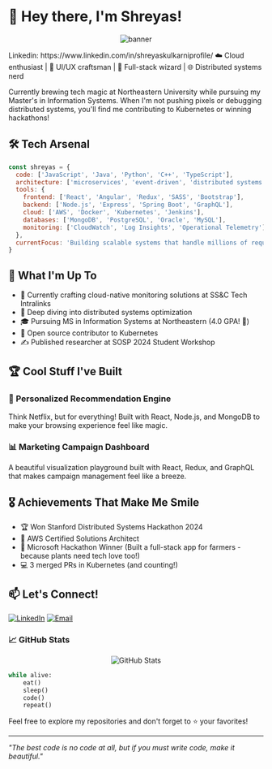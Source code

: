 # 👋 Hey there, I'm Shreyas! 

<p align="center">
  <img src="/api/placeholder/800/200" alt="banner" />
</p>
Linkedin: https://www.linkedin.com/in/shreyaskulkarniprofile/
☁️ Cloud enthusiast | 🎨 UI/UX craftsman | 🚀 Full-stack wizard | 🌐 Distributed systems nerd

Currently brewing tech magic at Northeastern University while pursuing my Master's in Information Systems. When I'm not pushing pixels or debugging distributed systems, you'll find me contributing to Kubernetes or winning hackathons! 

## 🛠️ Tech Arsenal

```javascript
const shreyas = {
  code: ['JavaScript', 'Java', 'Python', 'C++', 'TypeScript'],
  architecture: ['microservices', 'event-driven', 'distributed systems'],
  tools: {
    frontend: ['React', 'Angular', 'Redux', 'SASS', 'Bootstrap'],
    backend: ['Node.js', 'Express', 'Spring Boot', 'GraphQL'],
    cloud: ['AWS', 'Docker', 'Kubernetes', 'Jenkins'],
    databases: ['MongoDB', 'PostgreSQL', 'Oracle', 'MySQL'],
    monitoring: ['CloudWatch', 'Log Insights', 'Operational Telemetry']
  },
  currentFocus: 'Building scalable systems that handle millions of requests while I drink coffee ☕'
}
```

## 🎯 What I'm Up To

- 🔭 Currently crafting cloud-native monitoring solutions at SS&C Tech Intralinks
- 🌱 Deep diving into distributed systems optimization
- 🎓 Pursuing MS in Information Systems at Northeastern (4.0 GPA! 🎉)
- 🤝 Open source contributor to Kubernetes
- ✍️ Published researcher at SOSP 2024 Student Workshop

## 🏆 Cool Stuff I've Built

### 🎯 Personalized Recommendation Engine
Think Netflix, but for everything! Built with React, Node.js, and MongoDB to make your browsing experience feel like magic.

### 📊 Marketing Campaign Dashboard
A beautiful visualization playground built with React, Redux, and GraphQL that makes campaign management feel like a breeze.

## 🎖️ Achievements That Make Me Smile

- 🏆 Won Stanford Distributed Systems Hackathon 2024
- 🌟 AWS Certified Solutions Architect
- 🎉 Microsoft Hackathon Winner (Built a full-stack app for farmers - because plants need tech love too!)
- 💻 3 merged PRs in Kubernetes (and counting!)

## 📫 Let's Connect!

[![LinkedIn](https://img.shields.io/badge/LinkedIn-0077B5?style=for-the-badge&logo=linkedin&logoColor=white)](https://www.linkedin.com/in/shreyaskulkarniprofile)
[![Email](https://img.shields.io/badge/Email-D14836?style=for-the-badge&logo=gmail&logoColor=white)](mailto:kulkarni.shreyas@northeastern.edu)

### 📈 GitHub Stats

<p align="center">
  <img src="/api/placeholder/495/200" alt="GitHub Stats" />
</p>

```python
while alive:
    eat()
    sleep()
    code()
    repeat()
```

Feel free to explore my repositories and don't forget to ⭐ your favorites!

---
*"The best code is no code at all, but if you must write code, make it beautiful."*
